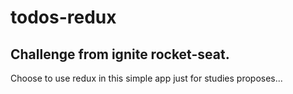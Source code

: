 # todos-redux

## Challenge from ignite rocket-seat.

Choose to use redux in this simple app just for studies proposes...
